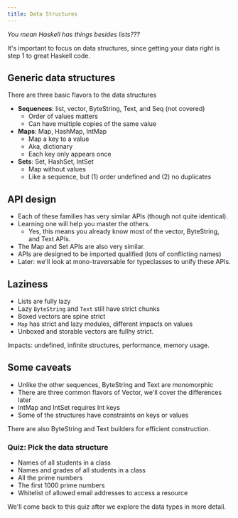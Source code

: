 ```yaml
---
title: Data Structures
---
```


*You mean Haskell has things besides lists???*

It's important to focus on data structures, since getting your data
right is step 1 to great Haskell code.

## Generic data structures

There are three basic flavors to the data structures

* __Sequences__: list, vector, ByteString, Text, and Seq (not covered)
    * Order of values matters
    * Can have multiple copies of the same value
* __Maps__: Map, HashMap, IntMap
    * Map a key to a value
    * Aka, dictionary
    * Each key only appears once
* __Sets__: Set, HashSet, IntSet
    * Map without values
    * Like a sequence, but (1) order undefined and (2) no duplicates

## API design

* Each of these families has very similar APIs (though not quite
  identical).
* Learning one will help you master the others.
    * Yes, this means you already know most of the vector, ByteString,
      and Text APIs.
* The Map and Set APIs are also very similar.
* APIs are designed to be imported qualified (lots of conflicting
  names)
* Later: we'll look at mono-traversable for typeclasses to unify these APIs.

## Laziness

* Lists are fully lazy
* Lazy `ByteString` and `Text` still have strict chunks
* Boxed vectors are spine strict
* `Map` has strict and lazy modules, different impacts on values
* Unboxed and storable vectors are fullhy strict.

Impacts: undefined, infinite structures, performance, memory usage.

## Some caveats

* Unlike the other sequences, ByteString and Text are monomorphic
* There are three common flavors of Vector, we'll cover the
  differences later
* IntMap and IntSet requires Int keys
* Some of the structures have constraints on keys or values

There are also ByteString and Text builders for efficient
construction.

### Quiz: Pick the data structure

* Names of all students in a class
* Names and grades of all students in a class
* All the prime numbers
* The first 1000 prime numbers
* Whitelist of allowed email addresses to access a resource

We'll come back to this quiz after we explore the data types in more
detail.
